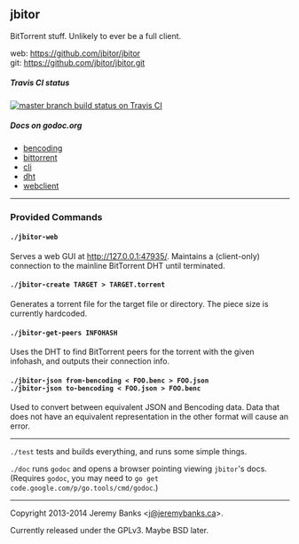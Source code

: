 ## jbitor

BitTorrent stuff. Unlikely to ever be a full client.

web: https://github.com/jbitor/jbitor  
git: https://github.com/jbitor/jbitor.git

##### Travis CI status

<a href="https://travis-ci.org/jbitor/jbitor/branches">
<img src="https://travis-ci.org/jbitor/jbitor.png?branch=master"
     alt="master branch build status on Travis CI" />
</a>

##### Docs on godoc.org

- [bencoding](https://godoc.org/github.com/jbitor/bencoding)
- [bittorrent](https://godoc.org/github.com/jbitor/bittorrent)
- [cli](https://godoc.org/github.com/jbitor/cli)
- [dht](https://godoc.org/github.com/jbitor/dht)
- [webclient](https://godoc.org/github.com/jbitor/webclient)

---

### Provided Commands

#### `./jbitor-web`

Serves a web GUI at <http://127.0.0.1:47935/>.
Maintains a (client-only) connection to the mainline BitTorrent DHT until terminated.

#### `./jbitor-create TARGET > TARGET.torrent`

Generates a torrent file for the target file or directory. The piece size is currently hardcoded.

#### `./jbitor-get-peers INFOHASH`

Uses the DHT to find BitTorrent peers for the torrent with the given infohash, and outputs their connection info.

#### `./jbitor-json from-bencoding < FOO.benc > FOO.json`  <br />  `./jbitor-json to-bencoding < FOO.json > FOO.benc`

Used to convert between equivalent JSON and Bencoding data. Data that does not have an equivalent representation in the other format will cause an error.

---

`./test` tests and builds everything, and runs some simple things.

`./doc` runs `godoc` and opens a browser pointing viewing `jbitor`'s docs.
(Requires `godoc`, you may need to `go get code.google.com/p/go.tools/cmd/godoc`.)

---

Copyright 2013-2014 Jeremy Banks <<j@jeremybanks.ca>>.

Currently released under the GPLv3. Maybe BSD later.

